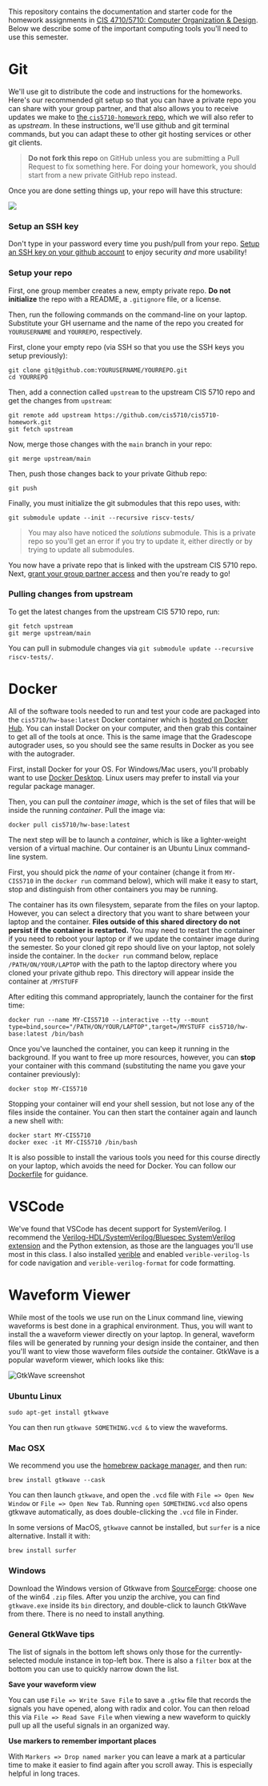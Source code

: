 This repository contains the documentation and starter code for the homework assignments in [CIS 4710/5710: Computer Organization & Design](http://cis.upenn.edu/~cis5710/). Below we describe some of the important computing tools you'll need to use this semester.

# Git
  
We'll use git to distribute the code and instructions for the homeworks. Here's our recommended git setup so that you can have a private repo you can share with your group partner, and that also allows you to receive updates we make to [the `cis5710-homework` repo](https://github.com/cis5710/cis5710-homework), which we will also refer to as *upstream*. In these instructions, we'll use github and git terminal commands, but you can adapt these to other git hosting services or other git clients.

> **Do not fork this repo** on GitHub unless you are submitting a Pull Request to fix something here. For doing your homework, you should start from a new private GitHub repo instead.

Once you are done setting things up, your repo will have this structure:

![](images/git-setup.png)

### Setup an SSH key

Don't type in your password every time you push/pull from your repo. [Setup an SSH key on your github account](https://docs.github.com/en/github/authenticating-to-github/generating-a-new-ssh-key-and-adding-it-to-the-ssh-agent#generating-a-new-ssh-key) to enjoy security _and_ more usability!

### Setup your repo

First, one group member creates a new, empty private repo. **Do not initialize** the repo with a README, a `.gitignore` file, or a license.

Then, run the following commands on the command-line on your laptop. Substitute your GH username and the name of the repo you created for `YOURUSERNAME` and `YOURREPO`, respectively.

First, clone your empty repo (via SSH so that you use the SSH keys you setup previously):
```
git clone git@github.com:YOURUSERNAME/YOURREPO.git
cd YOURREPO
```
Then, add a connection called `upstream` to the upstream CIS 5710 repo and get the changes from `upstream`:
```
git remote add upstream https://github.com/cis5710/cis5710-homework.git
git fetch upstream
```
Now, merge those changes with the `main` branch in your repo:
```
git merge upstream/main
```
Then, push those changes back to your private Github repo:
```
git push
```
Finally, you must initialize the git submodules that this repo uses, with:
```
git submodule update --init --recursive riscv-tests/
```

> You may also have noticed the *solutions* submodule. This is a private repo so you'll get an error if you try to update it, either directly or by trying to update all submodules.

You now have a private repo that is linked with the upstream CIS 5710 repo. Next, [grant your group partner access](https://docs.github.com/en/github/setting-up-and-managing-your-github-user-account/inviting-collaborators-to-a-personal-repository) and then you're ready to go!

### Pulling changes from upstream

To get the latest changes from the upstream CIS 5710 repo, run:
```
git fetch upstream
git merge upstream/main
```

You can pull in submodule changes via `git submodule update --recursive riscv-tests/`.


# Docker

All of the software tools needed to run and test your code are packaged into the `cis5710/hw-base:latest` Docker container which is [hosted on Docker Hub](https://hub.docker.com/r/cis5710/hw-base). You can install Docker on your computer, and then grab this container to get all of the tools at once. This is the same image that the Gradescope autograder uses, so you should see the same results in Docker as you see with the autograder.

First, install Docker for your OS. For Windows/Mac users, you'll probably want to use [Docker Desktop](https://www.docker.com/get-started/). Linux users may prefer to install via your regular package manager.

Then, you can pull the *container image*, which is the set of files that will be inside the running *container*. Pull the image via:
```
docker pull cis5710/hw-base:latest
```

The next step will be to launch a *container*, which is like a lighter-weight version of a virtual machine. Our container is an Ubuntu Linux command-line system.

First, you should pick the *name* of your container (change it from `MY-CIS5710` in the `docker run` command below), which will make it easy to start, stop and distinguish from other containers you may be running.

The container has its own filesystem, separate from the files on your laptop. However, you can select a directory that you want to share between your laptop and the container. **Files outside of this shared directory do not persist if the container is restarted.** You may need to restart the container if you need to reboot your laptop or if we update the container image during the semester. So your cloned git repo should live on your laptop, not solely inside the container. In the `docker run` command below, replace `/PATH/ON/YOUR/LAPTOP` with the path to the laptop directory where you cloned your private github repo. This directory will appear inside the container at `/MYSTUFF`

After editing this command appropriately, launch the container for the first time:
```
docker run --name MY-CIS5710 --interactive --tty --mount type=bind,source="/PATH/ON/YOUR/LAPTOP",target=/MYSTUFF cis5710/hw-base:latest /bin/bash
```

Once you've launched the container, you can keep it running in the background. If you want to free up more resources, however, you can **stop** your container with this command (substituting the name you gave your container previously):

```
docker stop MY-CIS5710
```

Stopping your container will end your shell session, but not lose any of the files inside the container. You can then start the container again and launch a new shell with:

```
docker start MY-CIS5710
docker exec -it MY-CIS5710 /bin/bash
```

It is also possible to install the various tools you need for this course directly on your laptop, which avoids the need for Docker. You can follow our [Dockerfile](docker/Dockerfile) for guidance.

# VSCode

We've found that VSCode has decent support for SystemVerilog. I recommend the [Verilog-HDL/SystemVerilog/Bluespec SystemVerilog extension](https://marketplace.visualstudio.com/items?itemName=mshr-h.VerilogHDL) and the Python extension, as those are the languages you'll use most in this class. I also installed [verible](https://github.com/chipsalliance/verible) and enabled `verible-verilog-ls` for code navigation and `verible-verilog-format` for code formatting.

# Waveform Viewer

While most of the tools we use run on the Linux command line, viewing waveforms is best done in a graphical environment. Thus, you will want to install the a waveform viewer directly on your laptop. In general, waveform files will be generated by running your design inside the container, and then you'll want to view those waveform files *outside* the container. GtkWave is a popular waveform viewer, which looks like this:

![GtkWave screenshot](images/gtkwave-screenshot.png)

### Ubuntu Linux


```
sudo apt-get install gtkwave
```

You can then run `gtkwave SOMETHING.vcd &` to view the waveforms.

### Mac OSX

We recommend you use the [homebrew package manager](https://brew.sh), and then run:

```
brew install gtkwave --cask
```

You can then launch `gtkwave`, and open the `.vcd` file with `File => Open New Window` or `File => Open New Tab`. Running `open SOMETHING.vcd` also opens gtkwave automatically, as does double-clicking the `.vcd` file in Finder.

In some versions of MacOS, `gtkwave` cannot be installed, but `surfer` is a nice alternative. Install it with:

```
brew install surfer
```

### Windows

Download the Windows version of Gtkwave from [SourceForge](https://sourceforge.net/projects/gtkwave/files/): choose one of the win64 `.zip` files. After you unzip the archive, you can find `gtkwave.exe` inside its `bin` directory, and double-click to launch GtkWave from there. There is no need to install anything.

### General GtkWave tips

The list of signals in the bottom left shows only those for the currently-selected module instance in top-left box. There is also a `filter` box at the bottom you can use to quickly narrow down the list.

**Save your waveform view**

You can use `File => Write Save File` to save a `.gtkw` file that records the signals you have opened, along with radix and color. You can then reload this via `File => Read Save File` when viewing a new waveform to quickly pull up all the useful signals in an organized way.

**Use markers to remember important places**

With `Markers => Drop named marker` you can leave a mark at a particular time to make it easier to find again after you scroll away. This is especially helpful in long traces.
